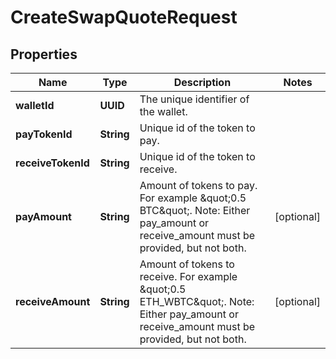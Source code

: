

# CreateSwapQuoteRequest


## Properties

| Name | Type | Description | Notes |
|------------ | ------------- | ------------- | -------------|
|**walletId** | **UUID** | The unique identifier of the wallet. |  |
|**payTokenId** | **String** | Unique id of the token to pay. |  |
|**receiveTokenId** | **String** | Unique id of the token to receive. |  |
|**payAmount** | **String** | Amount of tokens to pay. For example \&quot;0.5 BTC\&quot;. Note: Either pay_amount or receive_amount must be provided, but not both.  |  [optional] |
|**receiveAmount** | **String** | Amount of tokens to receive. For example \&quot;0.5 ETH_WBTC\&quot;. Note: Either pay_amount or receive_amount must be provided, but not both.  |  [optional] |



